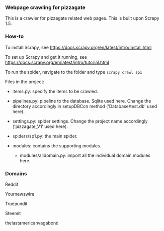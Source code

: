 ### Webpage crawling for pizzagate

This is a crawler for pizzagate related web pages. This is built upon Scrapy 1.5.

### How-to

To install Scrapy, see https://docs.scrapy.org/en/latest/intro/install.html

To set up Scrapy and get it running, see https://docs.scrapy.org/en/latest/intro/tutorial.html

To run the spider, navigate to the folder and type `scrapy crawl sp1`

Files in the project:

- items.py: specify the items to be crawled.

- pipelines.py: pipeline to the database. Sqlite used here. Change the directory accordingly in setupDBCon method ('Database/test.db' used here).

- settings.py: spider settings. Change the project name accordingly ('pizzagate_V1' used here).

- spiders/sp1.py: the main spider.

- modules: contains the supporting modules.

	- modules/alldomain.py: import all the individual domain modules here.

### Domains

Reddit

Yournewswire

Truepundit

Steemit

thelastamericanvagabond





